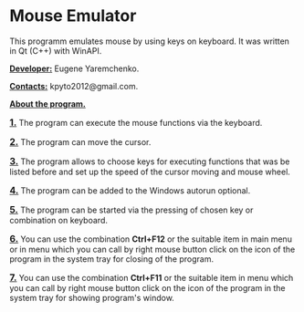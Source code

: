 # Mouse Emulator

<p>This programm emulates mouse by using keys on keyboard. It was written in Qt (C++) with WinAPI.</p>
<p></p>
<p><b><u>Developer:</u></b> Eugene Yaremchenko.</p>
<p><b><u>Contacts:</u></b> kpyto2012@gmail.com.</p>
<p><b><u>About the program.</u></b></p>
<p><b><u style='font-size:12pt'>1.</u></b> The program can execute the mouse functions via the keyboard.</p>
<p><b><u style='font-size:12pt'>2.</u></b> The program can move the cursor.</p>
<p><b><u style='font-size:12pt'>3.</u></b> The program allows to choose keys for executing functions that was be listed before and set up the speed of the cursor moving and mouse wheel.</p>
<p><b><u style='font-size:12pt'>4.</u></b> The program can be added to the Windows autorun optional.</p>
<p><b><u style='font-size:12pt'>5.</u></b> The program can be started via the pressing of chosen key or combination on keyboard.</p>
<p><b><u style='font-size:12pt'>6.</u></b> You can use the combination <b>Ctrl+F12</b> or the suitable item in main menu or in menu which you can call by right mouse button click on the icon of the program in the system tray for closing of the program.</p>
<p><b><u style='font-size:12pt'>7.</u></b> You can use the combination <b>Ctrl+F11</b> or the suitable item in menu which you can call by right mouse button click on the icon of the program in the system tray for showing program's window.</p>
